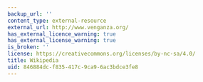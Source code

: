 ```yaml
---
backup_url: ''
content_type: external-resource
external_url: http://www.venganza.org/
has_external_licence_warning: true
has_external_license_warning: true
is_broken: ''
license: https://creativecommons.org/licenses/by-nc-sa/4.0/
title: Wikipedia
uid: 846884dc-f835-417c-9ca9-6ac3bdce3fe8
---
```

